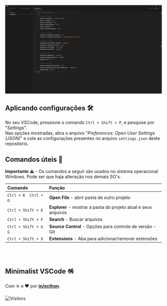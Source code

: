 <div align="center">
    <img alt="devstore" title="devstore" src="img/myconfig.png"/>
</div>

## Aplicando configurações 🛠️
No seu VSCode, pressione o comando `Ctrl + Shift + P`, e pesquise por "_Settings_". </br>
Nas opções mostradas, abra o arquivo "_Preferences: Open User Settings (JSON)_" e cole
as configurações presentes no arquivo `settings.json` deste repositório.


## Comandos úteis 🤖
**Importante ⚠️** - Os comandos a seguir são usados no sistema operacional Windows. 
Pode ser que haja alteração nos demais SO's.

| Comando | Função |
| :---    | :---   |
| `Ctrl + K  Ctrl + O`  | **Open File** - abrir pasta de outro projeto |
| `Ctrl + Shift + E`  | **Explorer** - mostrar a pasta do projeto atual e seus arquivos |
| `Ctrl + Shift + F`  | **Search** - Buscar arquivos |
| `Ctrl + Shift + G G`  | **Source Control** - Opções para controle de versão - Git | 
| `Ctrl + Shift + X`  | **Extensions** - Aba para adicionar/remover extensões |

</br></br>

## Minimalist VSCode 🪅
Com ☕ e ❤️ por [**in/ecthon**](https://linkedin.com/in/ecthon).</br></br>
![Visitors](https://api.visitorbadge.io/api/visitors?path=ecthon%2Fminimalist-vscode-config&label=%F0%9F%AA%85VISITORS&countColor=%2337d67a&style=flat&labelStyle=lower)
